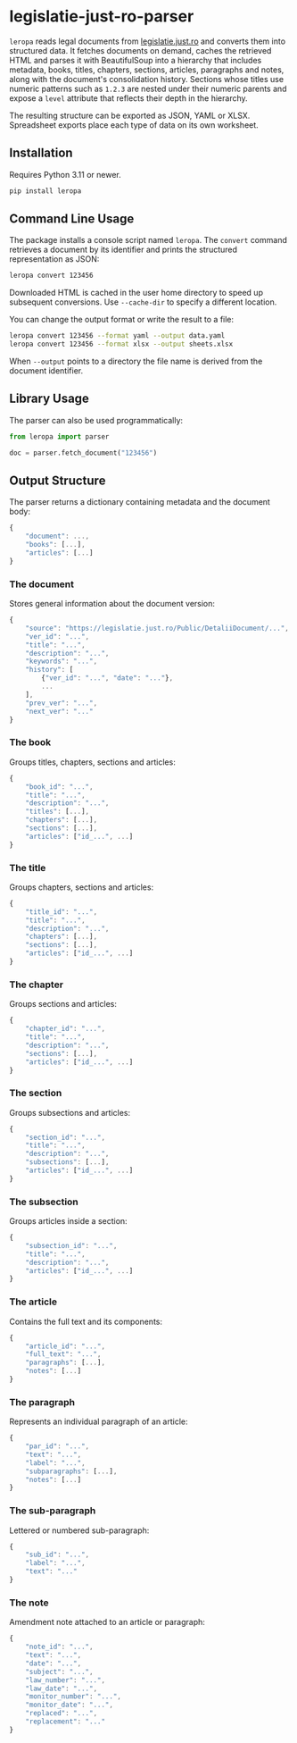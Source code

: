 # legislatie-just-ro-parser

`leropa` reads legal documents from
[legislatie.just.ro](https://legislatie.just.ro/) and converts them into
structured data. It fetches documents on demand, caches the retrieved HTML and
parses it with BeautifulSoup into a hierarchy that includes metadata,
books, titles, chapters, sections, articles, paragraphs and notes, along with
the document's consolidation history. Sections whose titles use numeric
patterns such as ``1.2.3`` are nested under their numeric parents and expose a
``level`` attribute that reflects their depth in the hierarchy.

The resulting structure can be exported as JSON, YAML or XLSX. Spreadsheet
exports place each type of data on its own worksheet.

## Installation

Requires Python 3.11 or newer.

```bash
pip install leropa
```

## Command Line Usage

The package installs a console script named `leropa`. The `convert` command
retrieves a document by its identifier and prints the structured representation
as JSON:

```bash
leropa convert 123456
```

Downloaded HTML is cached in the user home directory to speed up subsequent
conversions. Use `--cache-dir` to specify a different location.

You can change the output format or write the result to a file:

```bash
leropa convert 123456 --format yaml --output data.yaml
leropa convert 123456 --format xlsx --output sheets.xlsx
```

When `--output` points to a directory the file name is derived from the document
identifier.

## Library Usage

The parser can also be used programmatically:

```python
from leropa import parser

doc = parser.fetch_document("123456")
```

## Output Structure

The parser returns a dictionary containing metadata and the document body:

```js
{
    "document": ..., 
    "books": [...],
    "articles": [...]
}
```

### The document

Stores general information about the document version:

```js
{
    "source": "https://legislatie.just.ro/Public/DetaliiDocument/...",
    "ver_id": "...",
    "title": "...",
    "description": "...",
    "keywords": "...",
    "history": [
        {"ver_id": "...", "date": "..."},
        ...
    ],
    "prev_ver": "...",
    "next_ver": "..."
}
```

### The book

Groups titles, chapters, sections and articles:

```js
{
    "book_id": "...",
    "title": "...",
    "description": "...",
    "titles": [...],
    "chapters": [...],
    "sections": [...],
    "articles": ["id_...", ...]
}
```

### The title

Groups chapters, sections and articles:

```js
{
    "title_id": "...",
    "title": "...",
    "description": "...",
    "chapters": [...],
    "sections": [...],
    "articles": ["id_...", ...]
}
```

### The chapter

Groups sections and articles:

```js
{
    "chapter_id": "...",
    "title": "...",
    "description": "...",
    "sections": [...],
    "articles": ["id_...", ...]
}
```

### The section

Groups subsections and articles:

```js
{
    "section_id": "...",
    "title": "...",
    "description": "...",
    "subsections": [...],
    "articles": ["id_...", ...]
}
```

### The subsection

Groups articles inside a section:

```js
{
    "subsection_id": "...",
    "title": "...",
    "description": "...",
    "articles": ["id_...", ...]
}
```

### The article

Contains the full text and its components:

```js
{
    "article_id": "...",
    "full_text": "...",
    "paragraphs": [...],
    "notes": [...]
}
```

### The paragraph

Represents an individual paragraph of an article:

```js
{
    "par_id": "...",
    "text": "...",
    "label": "...",
    "subparagraphs": [...],
    "notes": [...]
}
```

### The sub-paragraph

Lettered or numbered sub-paragraph:

```js
{
    "sub_id": "...",
    "label": "...",
    "text": "..."
}
```

### The note

Amendment note attached to an article or paragraph:

```js
{
    "note_id": "...",
    "text": "...",
    "date": "...",
    "subject": "...",
    "law_number": "...",
    "law_date": "...",
    "monitor_number": "...",
    "monitor_date": "...",
    "replaced": "...",
    "replacement": "..."
}
```
